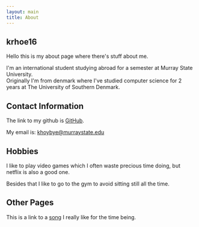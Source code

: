 ```yaml
---
layout: main
title: About
---
```


## krhoe16

Hello this is my about page where there's stuff about me.

I'm an international student studying abroad for a semester at Murray State University.<br/> Originally I'm from denmark
where I've studied computer science for 2 years at The University of Southern Denmark.

## Contact Information

The link to my github is [GitHub](http://www.github.com/krhoe16).

My email is: khoybye@murraystate.edu

## Hobbies

I like to play video games which I often waste precious time doing, but netflix is also a good one.

Besides that I like to go to the gym to avoid sitting still all the time.

## Other Pages

This is a link to a [song](https://www.youtube.com/watch?v=mOFvJVroAJE) I really like for the time being.
